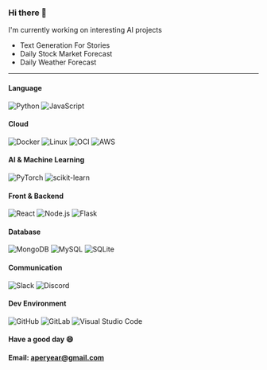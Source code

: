 ### Hi there 👋
I'm currently working on interesting AI projects
- Text Generation For Stories
- Daily Stock Market Forecast
- Daily Weather Forecast


---
#### Language
![Python](https://img.shields.io/badge/-Python-000?&logo=Python)
![JavaScript](https://img.shields.io/badge/-JavaScript-000?&logo=JavaScript)

#### Cloud
![Docker](https://img.shields.io/badge/-Docker-000?&logo=Docker)
![Linux](https://img.shields.io/badge/-Linux-000?&logo=Linux)
![OCI](https://img.shields.io/badge/-OCI-000?&logo=Google-Cloud&logoColor=F50)
![AWS](https://img.shields.io/badge/-AWS-000?&logo=Amazon-AWS&logoColor=F90)

#### AI & Machine Learning
![PyTorch](https://img.shields.io/badge/-PyTorch-000?&logo=PyTorch)
![scikit-learn](https://img.shields.io/badge/-scikit_learn-000?&logo=scikit-learn)

#### Front & Backend
![React](https://img.shields.io/badge/-React-000?&logo=React)
![Node.js](https://img.shields.io/badge/-Node.js-000?&logo=node.js)
![Flask](https://img.shields.io/badge/-Flask-000?&logo=Flask)

#### Database
![MongoDB](https://img.shields.io/badge/-MongoDB-000?&logo=MongoDB)
![MySQL](https://img.shields.io/badge/-MySQL-000?&logo=MySQL)
![SQLite](https://img.shields.io/badge/-SQLite-000?&logo=SQLite)

#### Communication
![Slack](https://img.shields.io/badge/-Slack-000?&logo=Slack)
![Discord](https://img.shields.io/badge/-Discord-000?&logo=Discord)

#### Dev Environment
![GitHub](https://img.shields.io/badge/-GitHub-000?&logo=GitHub)
![GitLab](https://img.shields.io/badge/-GitLab-000?&logo=GitLab)
![Visual Studio Code](https://img.shields.io/badge/-Visual_Studio_Code-000?&logo=Visual-Studio-Code)


#### Have a good day 😄
#### Email: aperyear@gmail.com

